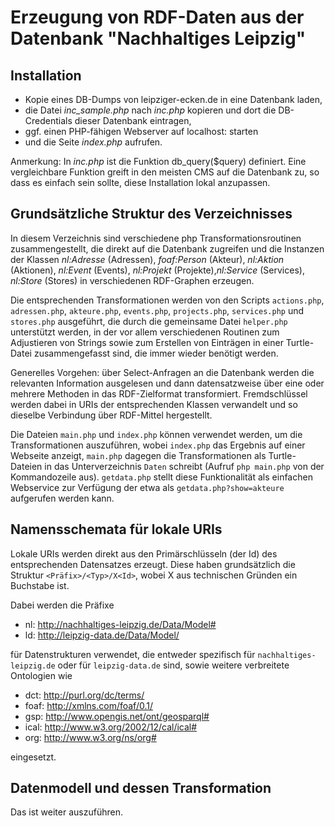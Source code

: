 # Erzeugung von RDF-Daten aus der Datenbank "Nachhaltiges Leipzig"

## Installation

* Kopie eines DB-Dumps von leipziger-ecken.de in eine Datenbank laden, 
* die Datei *inc_sample.php* nach *inc.php* kopieren und dort die
  DB-Credentials dieser Datenbank eintragen,
* ggf. einen PHP-fähigen Webserver auf localhost: starten 
* und die Seite *index.php* aufrufen.

Anmerkung: In *inc.php* ist die Funktion db_query($query) definiert.  Eine
vergleichbare Funktion greift in den meisten CMS auf die Datenbank zu, so dass
es einfach sein sollte, diese Installation lokal anzupassen.

## Grundsätzliche Struktur des Verzeichnisses

In diesem Verzeichnis sind verschiedene php Transformationsroutinen
zusammengestellt, die direkt auf die Datenbank zugreifen und die Instanzen der
Klassen *nl:Adresse* (Adressen), *foaf:Person* (Akteur), *nl:Aktion*
(Aktionen), *nl:Event* (Events), *nl:Projekt* (Projekte),*nl:Service*
(Services), *nl:Store* (Stores) in verschiedenen RDF-Graphen erzeugen.

Die entsprechenden Transformationen werden von den Scripts `actions.php`,
`adressen.php`, `akteure.php`, `events.php`, `projects.php`, `services.php` und
`stores.php` ausgeführt, die durch die gemeinsame Datei `helper.php`
unterstützt werden, in der vor allem verschiedenen Routinen zum Adjustieren von
Strings sowie zum Erstellen von Einträgen in einer Turtle-Datei zusammengefasst
sind, die immer wieder benötigt werden.

Generelles Vorgehen: über Select-Anfragen an die Datenbank werden die
relevanten Information ausgelesen und dann datensatzweise über eine oder
mehrere Methoden in das RDF-Zielformat transformiert.  Fremdschlüssel werden
dabei in URIs der entsprechenden Klassen verwandelt und so dieselbe Verbindung
über RDF-Mittel hergestellt.

Die Dateien `main.php` und `index.php` können verwendet werden, um die
Transformationen auszuführen, wobei `index.php` das Ergebnis auf einer Webseite
anzeigt, `main.php` dagegen die Transformationen als Turtle-Dateien in das
Unterverzeichnis `Daten` schreibt (Aufruf `php main.php` von der Kommandozeile
aus).  `getdata.php` stellt diese Funktionalität als einfachen Webservice zur
Verfügung der etwa als `getdata.php?show=akteure` aufgerufen werden kann.

## Namensschemata für lokale URIs

Lokale URIs werden direkt aus den Primärschlüsseln (der Id) des entsprechenden
Datensatzes erzeugt. Diese haben grundsätzlich die Struktur
`<Präfix>/<Typ>/X<Id>`, wobei X aus technischen Gründen ein Buchstabe ist.

Dabei werden die Präfixe

-  nl: <http://nachhaltiges-leipzig.de/Data/Model#> 
-  ld: <http://leipzig-data.de/Data/Model/> 

für Datenstrukturen verwendet, die entweder spezifisch für
`nachhaltiges-leipzig.de` oder für `leipzig-data.de` sind, sowie weitere
verbreitete Ontologien wie

-  dct: <http://purl.org/dc/terms/>
-  foaf: <http://xmlns.com/foaf/0.1/> 
-  gsp: <http://www.opengis.net/ont/geosparql#> 
-  ical: <http://www.w3.org/2002/12/cal/ical#>
-  org: <http://www.w3.org/ns/org#>

eingesetzt.

## Datenmodell und dessen Transformation

Das ist weiter auszuführen. 